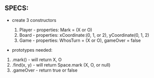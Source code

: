 ## SPECS:
- create 3 constructors
  1. Player - properties: Mark = (X or O)
  2. Board - properties: xCoordinate:(0, 1, or 2), yCoordinate(0, 1, 2)
  3. Game - properties: WhosTurn = (X or O), gameOver = false

- prototypes needed:
1. .mark() - will return X, O
2. .find(x, y) - will return Space.mark (X, O, or null)
3. .gameOver - return true or false
